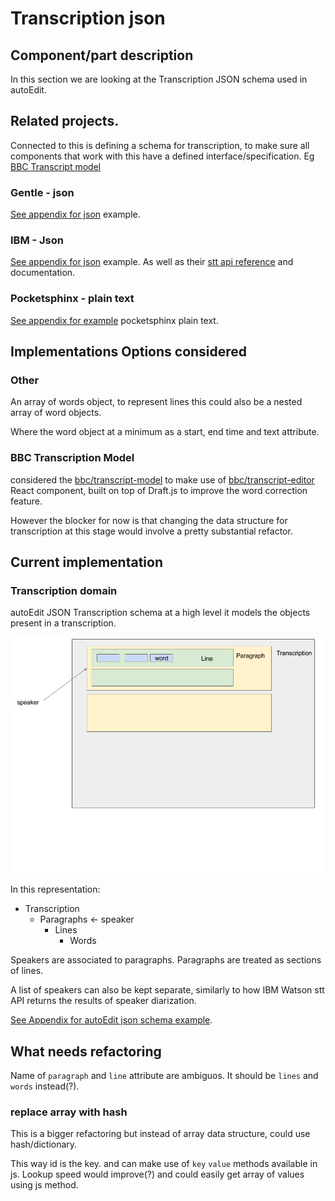 # Transcription json

## Component/part description

In this section we are looking at the Transcription JSON schema used in autoEdit.

## Related projects.

Connected to this is defining a schema for transcription, to make sure all components that work with this have a defined interface/specification. Eg [BBC Transcript model](https://github.com/bbc/transcript-model)

### Gentle - json

[See appendix for json](../../appendix-data-structures/gentle-json-transcription-specs.md) example.

### IBM - Json

[See appendix for json](../../appendix-data-structures/ibm-watson-json-specs.md) example. As well as their [stt api reference](https://www.ibm.com/watson/developercloud/speech-to-text/api/v1/) and documentation.

### Pocketsphinx  - plain text

[See appendix for example](../../appendix-data-structures/pocketsphinx-results.md) pocketsphinx plain text.

## Implementations Options considered

### Other

An array of words object, to represent lines this could also be a nested array of word objects.

Where the word object at a minimum as a start, end time and text attribute.

### BBC Transcription Model

considered the [bbc/transcript-model](https://github.com/bbc/transcript-model) to make use of [bbc/transcript-editor](https://github.com/bbc/transcript-editor) React component, built on top of Draft.js to improve the word correction feature. 

However  the blocker for now is that changing the data structure for transcription at this stage would involve a pretty substantial refactor. 

## Current implementation

### Transcription domain

autoEdit JSON Transcription schema at a high level it models the objects present in a transcription.

![Transcription modelling diagram](../../.gitbook/assets/transcription-modelling.png)

In this representation:

* Transcription 
  * Paragraphs  ← speaker 
    * Lines 
      * Words 

Speakers are associated to paragraphs. Paragraphs are treated as sections of lines.

A list of speakers can also be kept separate, similarly to how IBM Watson stt API returns the results of speaker diarization.

[See Appendix for autoEdit json schema example](../../appendix-data-structures/autoedit-transcription-json.md).

## What needs refactoring

Name of `paragraph` and `line` attribute are ambiguos. It should be `lines` and `words` instead\(?\).

### replace array with hash

This is a bigger refactoring but instead of array data structure, could use hash/dictionary.

This way id is the key. and can make use of `key` `value` methods available in js. Lookup speed would improve\(?\) and could easily get array of values using js method. 

